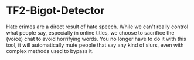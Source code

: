 # TF2-Bigot-Detector
Hate crimes are a direct result of hate speech. While we can't really control what people say, especially in online titles, we choose to sacrifice the (voice) chat to avoid horrifying words. You no longer have to do it with this tool, it will automatically mute people that say any kind of slurs, even with complex methods used to bypass it. 
